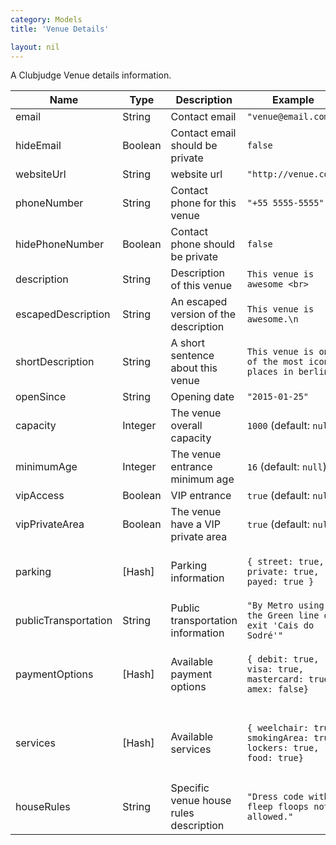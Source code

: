 ```yaml
---
category: Models
title: 'Venue Details'

layout: nil
---
```

A Clubjudge Venue details information.

|         Name        |   Type   |                   Description                   |                            Example                                    |            Defaults           |
| ------------------- | -------- | ----------------------------------------------- | --------------------------------------------------------------------- | -------------------------------- |
| email               | String   | Contact email                                   | ```"venue@email.com"```                                               | ```null```                       |
| hideEmail           | Boolean  | Contact email should be private                 | ```false```                                                           | ```false```                      |
| websiteUrl          | String   | website url                                     | ```"http://venue.com"```                                              | ```null```                       |
| phoneNumber         | String   | Contact phone for this venue                    | ```"+55 5555-5555"```                                                 | ```null```                       |
| hidePhoneNumber     | Boolean  | Contact phone should be private                 | ```false```                                                           | ```false```                      |
| description         | String   | Description of this venue                       | ```This venue is awesome <br>```                                      | ```null```                       |
| escapedDescription  | String   | An escaped version of the description           | ```This venue is awesome.\n```                                        | ```null```                       |
| shortDescription    | String   | A short sentence about this venue               | ```This venue is one of the most iconic places in berlin```           | ```null```                       |
| openSince           | String   | Opening date                                    | ```"2015-01-25"```                                                    | ```null```                       |
| capacity            | Integer  | The venue overall capacity                      | ```1000``` \(default: ```null```\)                                    | ```null```                       |
| minimumAge          | Integer  | The venue entrance minimum age                  | ```16``` \(default: ```null```\)                                      | ```null```                       |
| vipAccess           | Boolean  | VIP entrance                                    | ```true``` \(default: ```null```\)                                    | ```null```                       |
| vipPrivateArea      | Boolean  | The venue have a VIP private area               | ```true``` \(default: ```null```\)                                    | ```null```                       |
| parking             | \[Hash\] | Parking information                             | ```{ street: true, private: true, payed: true }```                    |```{ street: null, private: null, payed: null }```|
| publicTransportation| String   | Public transportation information               | ```"By Metro using the Green line on exit 'Cais do Sodré'"```         | ```null```                       |
| paymentOptions      | \[Hash\] | Available payment options                       | ```{ debit: true, visa: true, mastercard: true, amex: false}```       | ```{ debit: null, visa: null, mastercard: null, amex: null}```                       |
| services            | \[Hash\] | Available services                              | ```{ weelchair: true, smokingArea: true, lockers: true, food: true}```| ```{ weelchair: null, smokingArea: null, lockers: null, food: null}```                       |
| houseRules          | String   | Specific venue house rules description          | ```"Dress code with fleep floops not allowed."```                     | ```null```                       |
